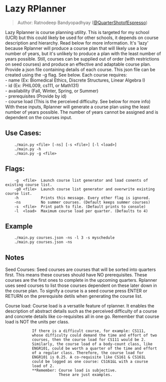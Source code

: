 # Lazy RPlanner
> Author: Ratnodeep Bandyopadhyay ([@QuarterShotofEspresso](https://github.com/QuarterShotofEspresso))

 Lazy Rplanner is course planning utility. This is targeted for my school
 (UCR) but this could likely be used for other schools, it depends 
 on course description and hierarchy. Read below for more information.
 It's 'lazy' because Rplanner will produce a course plan that will likely 
 use a low number of years, but it's unlikely to produce a plan 
 with the least number of years possible. Still, courses can
 be supplied out of order (with restrictions on seed courses) and 
 produce an effective and adaptable course plan.
 Provide a json file containing details of each course.
 This json file can be created using the -g flag. See below.
 Each course requires:  
    - name (Ex: Biomedical Ethics, Discrete Structures, Linear Algebra I)  
    - id (Ex: PHIL009, cs111, or Math131)  
    - availability (Fall, Winter, Spring, or Summer)  
    - prerequisites (Provide by id)  
    - course load (This is the perceived difficulty. See below for more info)  
 With these inputs, Rplanner will generate a course plan using the least number
 of years possible.
 The number of years cannot be assigned and is dependent on the courses input.


## Use Cases:  
```
    ./main.py <file> [-ns] [-s <file>] [-l <load>]  
    ./main.py -h  
    ./main.py -g <file>
```


## Flags:  
```
    -g  <file>  Launch course list generator and load conents of existing course list.  
    -gO <file>  Launch course list generator and overwrite existing course list.
    -h          Prints this message. Every other flag is ignored.  
    -ns         No summer courses. (Default keeps summer courses)  
    -s  <file>  Print path to file. (Default prints to console)  
    -l  <load>  Maximum course load per quarter. (Defaults to 4)
```

## Example  
```
    ./main.py courses.json -ns -l 3 -s myschedule
    ./main.py courses.json -ns

```


## Notes
 Seed Courses:  Seed courses are courses that will be sorted into quarters
                first. This means these courses should have NO prerequisites.
                These courses are the first ones to complete in the upcoming
                quarters. Rplanner uses seed courses to list those 
                courses dependent on these later down in the course plan. To 
                signify a course is a seed course press ENTER or RETURN on 
                the prerequisite detils when generating the course list.


 Course load:   Course load is a versatile feature of rplanner.
                It enables the description of abstract details
                such as the perceived difficulty of a course and 
                concrete details like co-requisites all in one go.
                Remember that course load is NOT the units per class.  
  
                If there is a difficult course, for example: CS111,
                whose difficulty could demand the time and effort of two
                courses, then the course load for CS111 would be 2.
                Similarly, the course load of a body-count class, like
                ENGR101, could be worth a quarter of the time and effort 
                of a regular class. Therefore, the course load for
                ENGR101 is 0.25. A co-requisite like CS161 & CS161L
                could be logged as one course: CS161&L with a course
                load of 2.
                **Remember: Course load is subjective.
                            These are just examples.


